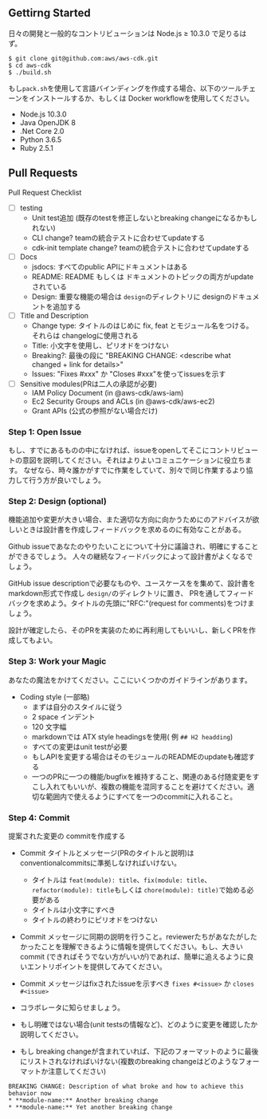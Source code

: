 

Gettirng Started
--

日々の開発と一般的なコントリビューションは Node.js ≥ 10.3.0 で足りるはず。

```console
$ git clone git@github.com:aws/aws-cdk.git
$ cd aws-cdk
$ ./build.sh
```

もし`pack.sh`を使用して言語バインディングを作成する場合、以下のツールチェーンをインストールするか、もしくは Docker workflowを使用してください。

- Node.js 10.3.0
- Java OpenJDK 8
- .Net Core 2.0
- Python 3.6.5
- Ruby 2.5.1


Pull Requests
--

Pull Request Checklist

- [ ] testing
   - Unit test追加 (既存のtestを修正しないとbreaking changeになるかもしれない)
   - CLI change? teamの統合テストに合わせてupdateする
   - cdk-init template change? teamの統合テストに合わせてupdateする
- [ ] Docs
   - jsdocs: すべてのpublic APIにドキュメントはある
   - README: README もしくは ドキュメントのトピックの両方がupdateされている
   - Design: 重要な機能の場合は `design`のディレクトリに designのドキュメントを追加する
- [ ] Title and Description
   - Change type: タイトルのはじめに fix, feat とモジュール名をつける。それらは changelogに使用される
   - Title: 小文字を使用し、ピリオドをつけない
   - Breaking?: 最後の段に "BREAKING CHANGE: <describe what changed + link for details>"
   - Issues: "Fixes #xxx" か "Closes #xxx"を使ってissuesを示す
- [ ] Sensitive modules(PRは二人の承認が必要)
   - IAM Policy Document (in @aws-cdk/aws-iam)
   - Ec2 Security Groups and ACLs (in @aws-cdk/aws-ec2)
   - Grant APIs (公式の参照がない場合だけ)
   
   
### Step 1: Open Issue

 
もし、すでにあるものの中になければ、issueをopenしてそこにコントリビュートの意図を説明してください。それはよりよいコミュニケーションに役立ちます。
なぜなら、時々誰かがすでに作業をしていて、別々で同じ作業するより協力して行う方が良いでしょう。

### Step 2: Design (optional)


機能追加や変更が大きい場合、また適切な方向に向かうためにのアドバイスが欲しいときは設計書を作成しフィードバックを求めるのに有効なことがある。
 
Github issueであなたのやりたいことについて十分に議論され、明確にすることができるでしょう。
人々の継続なフィードバックによって設計書がよくなるでしょう。

GitHub issue descriptionで必要なものや、ユースケースをを集めて、設計書をmarkdown形式で作成し `design/`のディレクトリに置き、 PRを通してフィードバックを求めよう。タイトルの先頭に"RFC:"(request for comments)をつけましょう。

設計が確定したら、そのPRを実装のために再利用してもいいし、新しくPRを作成してもよい。
   
   
### Step 3: Work your Magic


あなたの魔法をかけてください。ここにいくつかのガイドラインがあります。

- Coding style (一部略)
   - まずは自分のスタイルに従う
   - 2 space インデント
   - 120 文字幅
   - markdownでは ATX style headingsを使用( 例 `## H2 headding`)
   - すべての変更はunit testが必要
   - もしAPIを変更する場合はそのモジュールのREADMEのupdateも確認する
   - 一つのPRに一つの機能/bugfixを維持すること、関連のある付随変更をすこし入れてもいいが、複数の機能を混同することを避けてください。適切な範囲内で使えるようにすべてを一つのcommitに入れること。
   
   
### Step 4: Commit
 
 提案された変更の commitを作成する
 
- Commit タイトルとメッセージ(PRのタイトルと説明)は conventionalcommitsに準拠しなければいけない。
  - タイトルは `feat(module): title`、`fix(module: title`、`refactor(module): title`もしくは `chore(module): title)`で始める必要がある
  - タイトルは小文字にすべき
  - タイトルの終わりにピリオドをつけない
   
- Commit メッセージに同期の説明を行うこと。reviewerたちがあなたがしたかったことを理解できるように情報を提供してください。もし、大きい commit (できればそうでない方がいいが)であれば、簡単に追えるように良いエントリポイントを提供してみてください。
 
- Commit メッセージはfixされたissueを示すべき `fixes #<issue>` か `closes #<issue>`
- コラボレータに知らせましょう。
- もし明確ではない場合(unit testsの情報など)、どのように変更を確認したか説明してください。
- もし breaking changeが含まれていれば、下記のフォーマットのように最後にリストされなければいけない(複数のbreaking changeはどのようなフォーマットか注意してください)

```
BREAKING CHANGE: Description of what broke and how to achieve this behavior now
* **module-name:** Another breaking change
* **module-name:** Yet another breaking change
```
   
